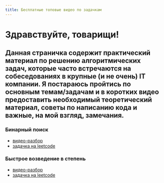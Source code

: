 ```yaml
---
title: Бесплатные топовые видео по задачкам
---
```


# Здравствуйте, товарищи!

## Данная страничка содержит практический материал по решению алгоритмических задач, которые часто встречаются на собеседованиях в крупные (и не очень) IT компании. Я постараюсь пройтись по основным темам/задачам и в коротких видео предоставить необходимый теоретический материал, советы по написанию кода и важные, на мой взгляд, замечания.

### Бинарный поиск
* [видео-разбор](https://youtu.be/fZ9VKq8ybq4)
* [задачка на leetcode](https://leetcode.com/problems/binary-search)

### Быстрое возведение в степень
* [видео-разбор](https://youtu.be/swktXq5COtI)
* [задачка на leetcode](https://leetcode.com/problems/powx-n)
